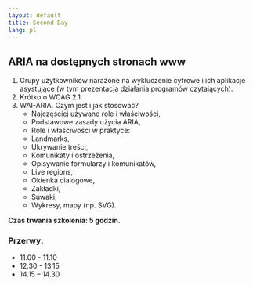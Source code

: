 ```yaml
---
layout: default
title: Second Day
lang: pl
---
```


## ARIA na dostępnych stronach www 

1. Grupy użytkowników narażone na wykluczenie cyfrowe i ich aplikacje asystujące (w tym prezentacja działania programów czytających).
2. Krótko o WCAG 2.1.
3. WAI-ARIA. Czym jest i jak stosować?
    - Najczęściej używane role i właściwości,
    - Podstawowe zasady użycia ARIA,
    - Role i właściwości w praktyce:
    - Landmarks,
    - Ukrywanie treści,
    - Komunikaty i ostrzeżenia,
    - Opisywanie formularzy i komunikatów,
    - Live regions,
    - Okienka dialogowe,
    - Zakładki,
    - Suwaki,
    - Wykresy, mapy (np. SVG).

**Czas trwania szkolenia: 5 godzin.**

### Przerwy:

* 11.00 - 11.10
* 12.30 - 13.15
* 14.15 – 14.30